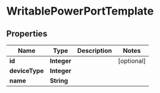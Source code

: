 # WritablePowerPortTemplate

## Properties
Name | Type | Description | Notes
------------ | ------------- | ------------- | -------------
**id** | **Integer** |  |  [optional]
**deviceType** | **Integer** |  | 
**name** | **String** |  | 
